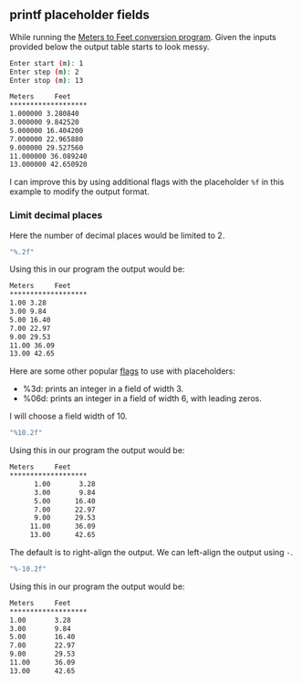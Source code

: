 ## printf placeholder fields

While running the [Meters to Feet conversion program](/docs/meters-to-feet-conversion.md). Given the inputs provided below the output table starts to look messy.

```bash
Enter start (m): 1
Enter step (m): 2
Enter stop (m): 13

Meters     Feet
*******************
1.000000 3.280840
3.000000 9.842520
5.000000 16.404200
7.000000 22.965880
9.000000 29.527560
11.000000 36.089240
13.000000 42.650920
```

I can improve this by using additional flags with the placeholder `%f` in this example to modify the output format.

### Limit decimal places

Here the number of decimal places would be limited to 2.
```c
"%.2f"
```
Using this in our program the output would be:

```bash
Meters     Feet
*******************
1.00 3.28
3.00 9.84
5.00 16.40
7.00 22.97
9.00 29.53
11.00 36.09
13.00 42.65
```

Here are some other popular [flags](https://en.wikipedia.org/wiki/Printf#Flags_field) to use with placeholders:

- %3d: prints an integer in a field of width 3.
- %06d: prints an integer in a field of width 6, with leading zeros.


I will choose a field width of 10.  

```c
"%10.2f"
```
Using this in our program the output would be:

```bash
Meters     Feet
*******************
      1.00       3.28
      3.00       9.84
      5.00      16.40
      7.00      22.97
      9.00      29.53
     11.00      36.09
     13.00      42.65
```

The default is to right-align the output. We can left-align the output using `-`.

```c
"%-10.2f"
```
Using this in our program the output would be:

```bash
Meters     Feet
*******************
1.00       3.28      
3.00       9.84      
5.00       16.40     
7.00       22.97     
9.00       29.53     
11.00      36.09     
13.00      42.65 
```
